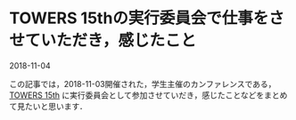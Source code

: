 # TOWERS 15thの実行委員会で仕事をさせていただき，感じたこと

<p class="date">2018-11-04</p>

この記事では，2018-11-03開催された，学生主催のカンファレンスである，[TOWERS 15th](https://www.young-researchers.net/)
に実行委員会として参加させていだき，感じたことなどをまとめて見たいと思います．


